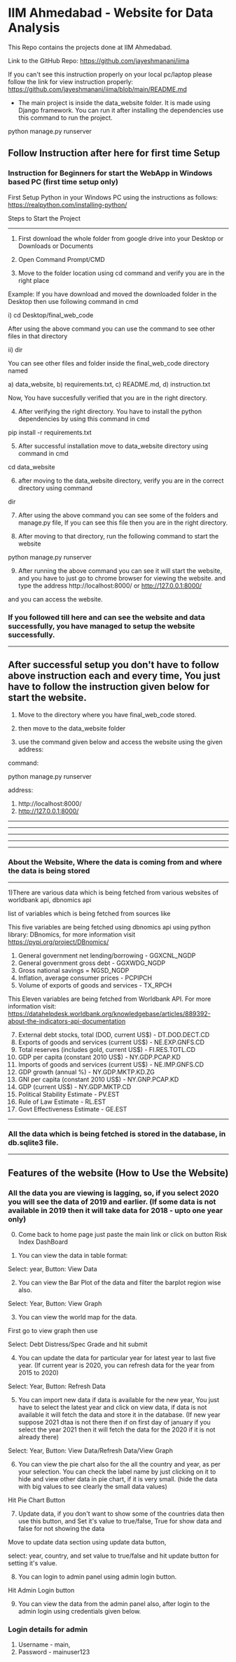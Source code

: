 # IIM Ahmedabad - Website for Data Analysis
This Repo contains the projects done at IIM Ahmedabad. 

Link to the GitHub Repo: https://github.com/jayeshmanani/iima

If you can't see this instruction properly on your local pc/laptop please follow the link for view instruction properly: https://github.com/jayeshmanani/iima/blob/main/README.md

- The main project is inside the data_website folder. It is made using Django framework. You can run it after installing the dependencies use this command to run the project.

python manage.py runserver

## Follow Instruction after here for first time Setup

### Instruction for Beginners for start the WebApp in Windows based PC (first time setup only)

First Setup Python in your Windows PC using the instructions as follows: https://realpython.com/installing-python/

Steps to Start the Project 
***
1) First download the whole folder from google drive into your Desktop or Downloads or Documents

2) Open Command Prompt/CMD

3) Move to the folder location using cd command and verify you are in the right place

Example: If you have download and moved the downloaded folder in the Desktop then use following command in cmd 

i) cd Desktop/final_web_code

After using the above command you can use the command to see other files in that directory

ii) dir

You can see other files and folder inside the final_web_code directory named 

a) data_website, 
b) requirements.txt, 
c) README.md,
d) instruction.txt

Now, You have succesfully verified that you are in the right directory.

4) After verifying the right directory. You have to install the python dependencies by using this command in cmd

pip install -r requirements.txt 

5) After successful installation move to data_website directory using command in cmd

cd data_website

6) after moving to the data_website directory, verify you are in the correct directory using command

dir

7) After using the above command you can see some of the folders and manage.py file, If you can see this file then you are in the right directory.

8) After moving to that directory, run the following command to start the website

python manage.py runserver

9) After running the above command you can see it will start the website, and you have to just go to chrome browser for viewing the website.
and type the address http://localhost:8000/ or http://127.0.0.1:8000/

and you can access the website.

### If you followed till here and can see the website and data successfully, you have managed to setup the website successfully.
***
## After successful setup you don't have to follow above instruction each and every time, You just have to follow the instruction given below for start the website.

1) Move to the directory where you have final_web_code stored.

2) then move to the data_website folder

3) use the command given below and access the website using the given address:

command: 

python manage.py runserver

address:

1) http://localhost:8000/ 
2) http://127.0.0.1:8000/

***
***
***
***
***

### About the Website, Where the data is coming from and where the data is being stored
***
1)There are various data which is being fetched from various websites of worldbank api, dbnomics api 

list of variables which is being fetched from sources like

This five variables are being fetched using dbnomics api using python library: DBnomics, for more information visit https://pypi.org/project/DBnomics/

1) General government net lending/borrowing - GGXCNL_NGDP
2) General government gross debt - GGXWDG_NGDP
3) Gross national savings	= NGSD_NGDP
4) Inflation, average consumer prices	- PCPIPCH
5) Volume of exports of goods and services - TX_RPCH

This Eleven variables are being fetched from Worldbank API. For more information visit: https://datahelpdesk.worldbank.org/knowledgebase/articles/889392-about-the-indicators-api-documentation

7) External debt stocks, total (DOD, current US$) - DT.DOD.DECT.CD
8) Exports of goods and services (current US$) - NE.EXP.GNFS.CD
9) Total reserves (includes gold, current US$) - FI.RES.TOTL.CD
10) GDP per capita (constant 2010 US$) - NY.GDP.PCAP.KD
11) Imports of goods and services (current US$) - NE.IMP.GNFS.CD
12) GDP growth (annual %) - NY.GDP.MKTP.KD.ZG
13) GNI per capita (constant 2010 US$) - NY.GNP.PCAP.KD
14) GDP (current US$) - NY.GDP.MKTP.CD
15) Political Stability Estimate - PV.EST
16) Rule of Law Estimate - RL.EST
17) Govt Effectiveness Estimate - GE.EST
***
### All the data which is being fetched is stored in the database, in db.sqlite3 file.
***
## Features of the website (How to Use the Website)
### All the data you are viewing is lagging, so, if you select 2020 you will see the data of 2019 and earlier. (If some data is not available in 2019 then it will take data for 2018 - upto one year only)

0) Come back to home page just paste the main link or click on button Risk Index DashBoard

1) You can view the data in table format:

Select: year, Button: View Data

2) You can view the Bar Plot of the data and filter the barplot region wise also. 

Select: Year, Button: View Graph

3) You can view the world map for the data.

First go to view graph then use

Select: Debt Distress/Spec Grade and hit submit

4) You can update the data for particular year for latest year to last five year. (If current year is 2020, you can refresh data for the year from 2015 to 2020)

Select: Year, Button: Refresh Data

5) You can import new data if data is available for the new year, You just have to select the latest year and click on view data, if data is not available it will fetch the data and store it in the database. (If new year suppose 2021 dtaa is not there then if on first day of january if you select the year 2021 then it will fetch the data for the 2020 if it is not already there) 

Select: Year, Button: View Data/Refresh Data/View Graph

6) You can view the pie chart also for the all the country and year, as per your selection. You can check the label name by just clicking on it to hide and view other data in pie chart, if it is very small. (hide the data with big values to see clearly the small data values)

Hit Pie Chart Button

7) Update data, if you don't want to show some of the countries data then use this button, and Set it's value to true/false, True for show data and false for not showing the data

Move to update data section using update data button, 

select: year, country, and set value to true/false and hit update button for setting it's value.
 

8) You can login to admin panel using admin login button. 

Hit Admin Login button

9) You can view the data from the admin panel also, after login to the admin login using credentials given below.

### Login details for admin 
1)  Username - main, 
2) Password - mainuser123



